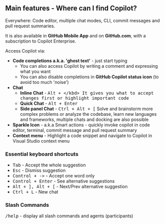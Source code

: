 ## Main features - Where can I find Copilot?

Everywhere: Code editor, multiple chat modes, CLI, commit messages and pull request summaries.

It is also available in **GitHub Mobile App** and on **GitHub.com**, with a subscription to Copilot Enterprise.

Access Copilot via:

- **Code completions a.k.a. 'ghost text'** - just start typing
    - You can also access Copilot by writing a comment and expressing what you want
    - You can also disable completions in **GitHub Copilot status icon** (to avoid too much 'noise')
- **Chat**
    - **Inline Chat** - <kbd>Alt + \</kbd> It gives you what to accept changes first or highlight important code
    - **Quick Chat** - <kbd>Alt + Enter</kbd>
    - **Side panel Chat** - <kbd>Ctrl + Alt + \[</kbd> Solve and brainstorm more complex problems or analyze the codebase, learn new languages and frameworks, multiple chats and docking are also possible
- **Sparkle Icon** - a.k.a Smart actions - quickly invoke copilot in code editor, terminal, commit message and pull request summary
- **Context menu** - Highlight a code snippet and navigate to Copilot in Visual Studio context menu

### Essential keyboard shortcuts

- <kbd>Tab</kbd> - Accept the whole suggestion
- <kbd>Esc</kbd> - Dismiss suggestion
- <kbd>Control + -></kbd> - Accept one word only
- <kbd>Control + Enter</kbd> - See alternative suggestions
- <kbd>Alt + ], Alt + [</kbd> - Next/Prev alternative suggestion
- <kbd>Ctrl + L</kbd> - New chat

### Slash Commands

<kbd>/help</kbd> - display all slash commands and agents (participants)